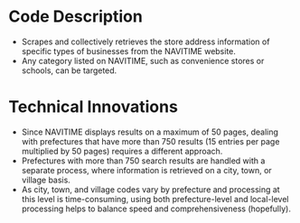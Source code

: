 # Code Description
- Scrapes and collectively retrieves the store address information of specific types of businesses from the NAVITIME website.
- Any category listed on NAVITIME, such as convenience stores or schools, can be targeted.

# Technical Innovations
- Since NAVITIME displays results on a maximum of 50 pages, dealing with prefectures that have more than 750 results (15 entries per page multiplied by 50 pages) requires a different approach.
- Prefectures with more than 750 search results are handled with a separate process, where information is retrieved on a city, town, or village basis.
- As city, town, and village codes vary by prefecture and processing at this level is time-consuming, using both prefecture-level and local-level processing helps to balance speed and comprehensiveness (hopefully).
